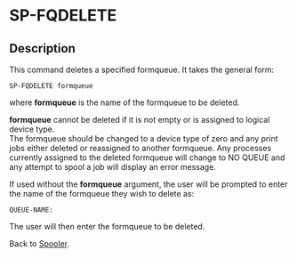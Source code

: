 # SP-FQDELETE

<PageHeader />

## Description

This command deletes a specified formqueue. It takes the general form:

```
SP-FQDELETE formqueue
```

where **formqueue** is the name of the formqueue to be deleted.

**formqueue** cannot be deleted if it is not empty or is assigned to logical device type.  
The formqueue should be changed to a device type of zero and any print jobs either deleted or reassigned to another formqueue. Any processes currently assigned to the deleted formqueue will change to NO QUEUE and any attempt to spool a job will display an error message.

If used without the **formqueue** argument, the user will be prompted to enter the name of the formqueue they wish to delete as:

```
QUEUE-NAME:
```

The user will then enter the formqueue to be deleted.

Back to [Spooler](./../jbase-spooler).

<PageFooter />
